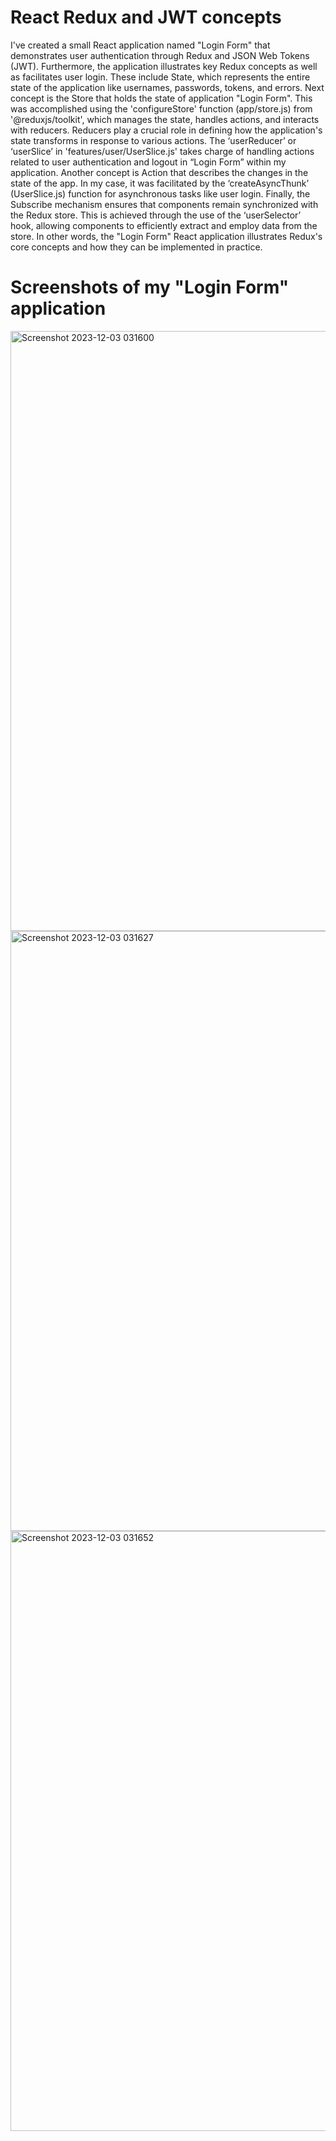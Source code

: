 # React Redux and JWT concepts

I've created a small React application named "Login Form" that demonstrates user authentication through Redux and JSON Web Tokens (JWT). Furthermore, the application illustrates key Redux concepts as well as facilitates user login. These include State, which represents the entire state of the application like usernames, passwords, tokens, and errors. Next concept is the Store that holds the state of application "Login Form". This was accomplished using the 'configureStore' function (app/store.js) from '@reduxjs/toolkit', which manages the state, handles actions, and interacts with reducers. Reducers play a crucial role in defining how the application's state transforms in response to various actions. The ‘userReducer’ or ‘userSlice’ in 'features/user/UserSlice.js' takes charge of handling actions related to user authentication and logout in “Login Form” within my application. Another concept is Action that describes the changes in the state of the app. In my case, it was facilitated by the ‘createAsyncThunk’ (UserSlice.js) function for asynchronous tasks like user login. Finally, the Subscribe mechanism ensures that components remain synchronized with the Redux store. This is achieved through the use of the ‘userSelector’ hook, allowing components to efficiently extract and employ data from the store. In other words, the "Login Form" React application illustrates Redux's core concepts and how they can be implemented in practice.

# Screenshots of my "Login Form" application

<img width="960" alt="Screenshot 2023-12-03 031600" src="https://github.com/aterm577/101391769_comp3123_labex10/assets/126045035/8b1f606e-dde6-4cd0-9b69-7fb2558ea287">
<img width="960" alt="Screenshot 2023-12-03 031627" src="https://github.com/aterm577/101391769_comp3123_labex10/assets/126045035/109b1415-912d-430c-a16a-a739973186aa">
<img width="960" alt="Screenshot 2023-12-03 031652" src="https://github.com/aterm577/101391769_comp3123_labex10/assets/126045035/e71bee34-7225-41a3-af36-5e7247bea4fb">


